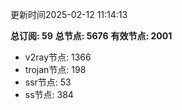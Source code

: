 更新时间2025-02-12 11:14:13

**总订阅: 59**
**总节点: 5676**
**有效节点: 2001**
- v2ray节点: 1366
- trojan节点: 198
- ssr节点: 53
- ss节点: 384
